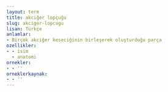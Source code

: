 ```yaml
---
layout: term
title: akciğer lopçuğu
slug: akciger-lopcugu
lisan: Türkçe
anlamlar:
- Birçok akciğer keseciğinin birleşerek oluşturduğu parça
ozellikler:
- - isim
  - anatomi
ornekler:
- - ''
orneklerkaynak:
- - ''
---
```

